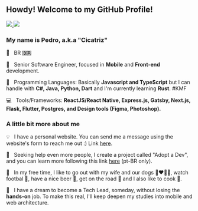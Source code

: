 ## Howdy! Welcome to my GitHub Profile!

<p align="left">
  <a href="mailto:pedrocmello.bsi@gmail.com" alt="Gmail " target="_blank" rel="noreferrer noopener">
    <img src="https://img.shields.io/badge/-Gmail-FF0000?style=flat-square&labelColor=FF0000&logo=gmail&logoColor=white&link=mailto:pedrocmello.bsi@gmail.com" />
  </a>

  <a href="https://www.linkedin.com/in/pedro-c-mello/" alt="Linkedin" target="_blank" rel="noreferrer noopener">
    <img src="https://img.shields.io/badge/-Linkedin-0e76a8?style=flat-square&logo=Linkedin&logoColor=white&link=https://www.linkedin.com/in/pedro-c-mello/" />
  </a>
</p>  

### My name is Pedro, a.k.a "Cicatriz"

<p align="left">
  📌 &nbsp; BR <strong>🇧🇷</strong>
</p>
<p align="left">
  💼 &nbsp; Senior Software Engineer, focused in <strong>Mobile</strong> and <strong>Front-end</strong> development.
</p>
<p align="left">
  🚀 &nbsp; Programming Languages: Basically <strong>Javascript and TypeScript</strong> but I can handle with <strong>C#, Java, Python, Dart</strong> and I'm currently learning <strong>Rust</strong>. #KMF
</p>
<p align="left">
  💻 &nbsp; Tools/Frameworks: <strong>ReactJS/React Native, Express.js, Gatsby, Next.js, Flask, Flutter, Postgres, and Design tools (Figma, Photoshop).</strong>
</p>


### A little bit more about me

<p align="left">
  💡 &nbsp; I have a personal website. You can send me a message using the website's form to reach me out :) Link <a href="https://cicatriz.dev" alt="personal web site" target="_blank" rel="noreferrer noopener">here</a>.
</p>
<p align="left">
  🎯 &nbsp; Seeking help even more people, I create a project called "Adopt a Dev", and you can learn more following this link <a href="https://github.com/pedrocmello/adote-um-dev" alt="adopt a dev link" target="_blank" rel="noreferrer noopener">here</a> (pt-BR only).
</p>
<p align="left">
  🍺 &nbsp; In my free time, I like to go out with my wife and our dogs 👩‍❤️‍👨🐶, watch footbal 🏈, have a nice beer 🍻, get on the road 🚗 and I also like to cook 🥣.
</p>
<p align="left">
  🧭 &nbsp; I have a dream to become a Tech Lead, someday, without losing the <strong>hands-on</strong> job. To make this real, I'll keep deepen my studies into mobile and web architecture.
</p>  
